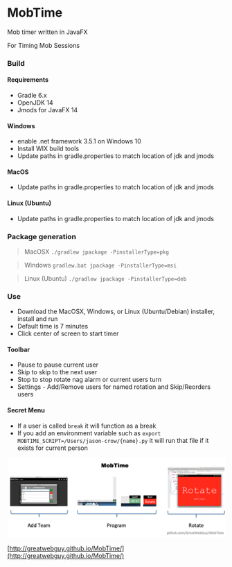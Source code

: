 # MobTime
Mob timer written in JavaFX

For Timing Mob Sessions

### Build
#### Requirements
- Gradle 6.x
- OpenJDK 14
- Jmods for JavaFX 14

#### Windows
- enable .net framework 3.5.1 on Windows 10
- Install WIX build tools
- Update paths in gradle.properties to match location of jdk and jmods

#### MacOS
- Update paths in gradle.properties to match location of jdk and jmods

#### Linux (Ubuntu)
- Update paths in gradle.properties to match location of jdk and jmods

### Package generation
> MacOSX
> ```./gradlew jpackage -PinstallerType=pkg```

> Windows
> ```gradlew.bat jpackage -PinstallerType=msi```

> Linux (Ubuntu)
> ```./gradlew jpackage -PinstallerType=deb```

### Use
- Download the MacOSX, Windows, or Linux (Ubuntu/Debian) installer, install and run
- Default time is 7 minutes
- Click center of screen to start timer

#### Toolbar
 * Pause to pause current user
 * Skip to skip to the next user
 * Stop to stop rotate nag alarm or current users turn
 * Settings - Add/Remove users for named rotation and Skip/Reorders users 
 
#### Secret Menu
 * If a user is called `break` it will function as a break
 * If you add an environment variable such as `export MOBTIME_SCRIPT=/Users/jason-crow/{name}.py` it will run that file if it exists for current person
 

![Info Graphic Mobtime](docs/images/mobtime-info-graphic.png "Info Graphic Mobtime")


[http://greatwebguy.github.io/MobTime/](http://greatwebguy.github.io/MobTime/)
